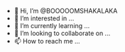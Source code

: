 - 👋 Hi, I’m @BOOOOOMSHAKALAKA
- 👀 I’m interested in ...
- 🌱 I’m currently learning ...
- 💞️ I’m looking to collaborate on ...
- 📫 How to reach me ...

<!---
BOOOOOMSHAKALAKA/BOOOOOMSHAKALAKA is a ✨ special ✨ repository because its `README.md` (this file) appears on your GitHub profile.
You can click the Preview link to take a look at your changes.
--->
